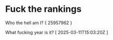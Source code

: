 # Fuck the rankings

Who the hell am I?
{ 25957962 }

What fucking year is it?
[ 2025-03-11T15:03:20Z ]
